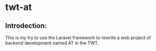 # twt-at

## Introdection:

This is my try to use the Laravel framework to rewrite a web project of backend development named AT in the TWT.